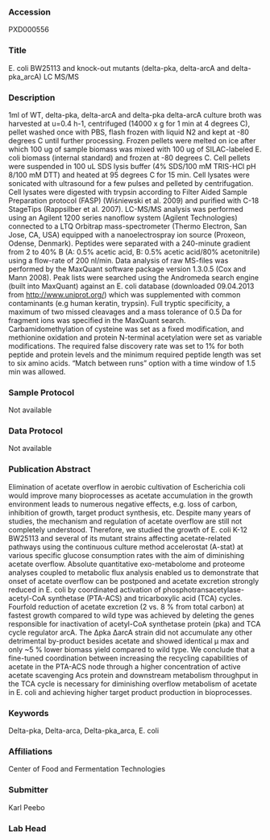 ### Accession
PXD000556

### Title
E. coli BW25113 and knock-out mutants (delta-pka, delta-arcA and delta-pka_arcA) LC MS/MS

### Description
1ml of WT, delta-pka, delta-arcA and delta-pka delta-arcA culture broth was harvested at u=0.4 h-1, centrifuged (14000 x g for 1 min at 4 degrees C), pellet washed once with PBS, flash frozen with liquid N2 and kept at -80 degrees C until further processing. Frozen pellets were melted on ice after which 100 ug of sample biomass was mixed with 100 ug of SILAC-labeled E. coli biomass (internal standard) and frozen at -80 degrees C.  Cell pellets were suspended in 100 uL SDS lysis buffer (4% SDS/100 mM TRIS-HCl pH 8/100 mM DTT) and heated at 95  degrees C for 15 min. Cell lysates were sonicated with ultrasound for a few pulses and pelleted by centrifugation. Cell lysates were digested with trypsin according to Filter Aided Sample Preparation protocol (FASP) (Wiśniewski et al. 2009) and purified with C-18 StageTips (Rappsilber et al. 2007). LC-MS/MS analysis was performed using an Agilent 1200 series nanoflow system (Agilent Technologies) connected to a LTQ Orbitrap mass-spectrometer (Thermo Electron, San Jose, CA, USA) equipped with a nanoelectrospray ion source (Proxeon, Odense, Denmark). Peptides were separated with a 240-minute gradient from 2 to 40% B (A: 0.5% acetic acid, B: 0.5% acetic acid/80% acetonitrile) using a flow-rate of 200 nl/min. Data analysis of raw MS-files was performed by the MaxQuant software package version 1.3.0.5 (Cox and Mann 2008). Peak lists were searched using the Andromeda search engine (built into MaxQuant) against an E. coli database (downloaded 09.04.2013 from http://www.uniprot.org/) which was supplemented with common contaminants (e.g human keratin, trypsin). Full tryptic specificity, a maximum of two missed cleavages and a mass tolerance of 0.5 Da for fragment ions was specified in the MaxQuant search. Carbamidomethylation of cysteine was set as a fixed modification, and methionine oxidation and protein N-terminal acetylation were set as variable modifications. The required false discovery rate was set to 1% for both peptide and protein levels and the minimum required peptide length was set to six amino acids. “Match between runs” option with a time window of 1.5 min was allowed.

### Sample Protocol
Not available

### Data Protocol
Not available

### Publication Abstract
Elimination of acetate overflow in aerobic cultivation of Escherichia coli would improve many bioprocesses as acetate accumulation in the growth environment leads to numerous negative effects, e.g. loss of carbon, inhibition of growth, target product synthesis, etc. Despite many years of studies, the mechanism and regulation of acetate overflow are still not completely understood. Therefore, we studied the growth of E. coli K-12 BW25113 and several of its mutant strains affecting acetate-related pathways using the continuous culture method accelerostat (A-stat) at various specific glucose consumption rates with the aim of diminishing acetate overflow. Absolute quantitative exo-metabolome and proteome analyses coupled to metabolic flux analysis enabled us to demonstrate that onset of acetate overflow can be postponed and acetate excretion strongly reduced in E. coli by coordinated activation of phosphotransacetylase-acetyl-CoA synthetase (PTA-ACS) and tricarboxylic acid (TCA) cycles. Fourfold reduction of acetate excretion (2 vs. 8&#xa0;% from total carbon) at fastest growth compared to wild type was achieved by deleting the genes responsible for inactivation of acetyl-CoA synthetase protein (pka) and TCA cycle regulator arcA. The &#x394;pka &#x394;arcA strain did not accumulate any other detrimental by-product besides acetate and showed identical &#x3bc; max and only ~5&#xa0;% lower biomass yield compared to wild type. We conclude that a fine-tuned coordination between increasing the recycling capabilities of acetate in the PTA-ACS node through a higher concentration of active acetate scavenging Acs protein and downstream metabolism throughput in the TCA cycle is necessary for diminishing overflow metabolism of acetate in E. coli and achieving higher target product production in bioprocesses.

### Keywords
Delta-pka, Delta-arca, Delta-pka_arca, E. coli

### Affiliations
Center of Food and Fermentation Technologies

### Submitter
Karl Peebo

### Lab Head


